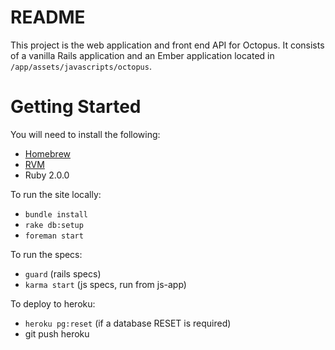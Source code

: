 README
======

This project is the web application and front end API for Octopus. It consists of a vanilla Rails application and an
Ember application located in `/app/assets/javascripts/octopus`.

Getting Started
===============

You will need to install the following:

 * [Homebrew](http://mxcl.github.io/homebrew/)
 * [RVM](https://rvm.io/)
 * Ruby 2.0.0

To run the site locally:

 * `bundle install`
 * `rake db:setup`
 * `foreman start`

To run the specs:

 * `guard` (rails specs)
 * `karma start` (js specs, run from js-app)

To deploy to heroku:

 * `heroku pg:reset` (if a database RESET is required)
 * git push heroku
